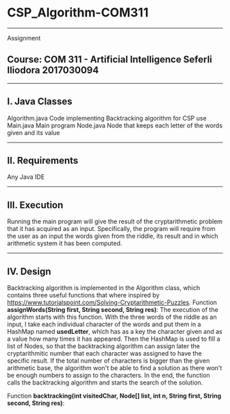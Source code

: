 # CSP_Algorithm-COM311
------------------------
Assignment

Course: COM 311 - Artificial Intelligence
Seferli Iliodora 2017030094
------------------------

------------------------
I. Java Classes         
------------------------
Algorithm.java		 Code implementing Backtracking algorithm for CSP use
Main.java		 Main program
Node.java		 Node that keeps each letter of the words given and its value

------------------------
II. Requirements
------------------------
Any Java IDE

------------------------
III. Execution
------------------------
Running the main program will give the result of the cryptarithmetic problem that it has acquired as an input. Specifically, the program will require from the user as an input the
words given from the riddle, its result and in which arithmetic system it has been computed.

------------------------
IV. Design
------------------------
Backtracking algorithm is implemented in the Algorithm class, which contains three useful functions that where inspired by https://www.tutorialspoint.com/Solving-Cryptarithmetic-Puzzles.
Function **assignWords(String first, String second, String res)**: 
The execution of the algorithm starts with this function. With the three words of the riddle as an input, I take each individual character of the words and put them in a HashMap named **usedLetter**, which has as a key the character given and as a value how many times it has appeared. Then the HashMap is used to fill a list of Nodes, so that the backtracking algorithm can assign later the cryptarithmitic number that each character was assigned to have the specific result. If the total number of characters is bigger than the given arithmetic base, the algorithm won't be able to find a solution as there won't be enough numbers to assign to the characters. In the end, the function calls the backtracking algorithm and starts the search of the solution.

Function **backtracking(int visitedChar, Node[] list, int n, String first, String second, String res)**:
